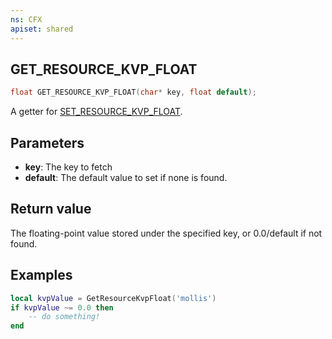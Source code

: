 ```yaml
---
ns: CFX
apiset: shared
---
```

## GET_RESOURCE_KVP_FLOAT

```c
float GET_RESOURCE_KVP_FLOAT(char* key, float default);
```

A getter for [SET_RESOURCE_KVP_FLOAT](#_0x9ADD2938).

## Parameters
* **key**: The key to fetch
* **default**: The default value to set if none is found.

## Return value
The floating-point value stored under the specified key, or 0.0/default if not found.

## Examples

```lua
local kvpValue = GetResourceKvpFloat('mollis')
if kvpValue ~= 0.0 then
	-- do something!
end
```